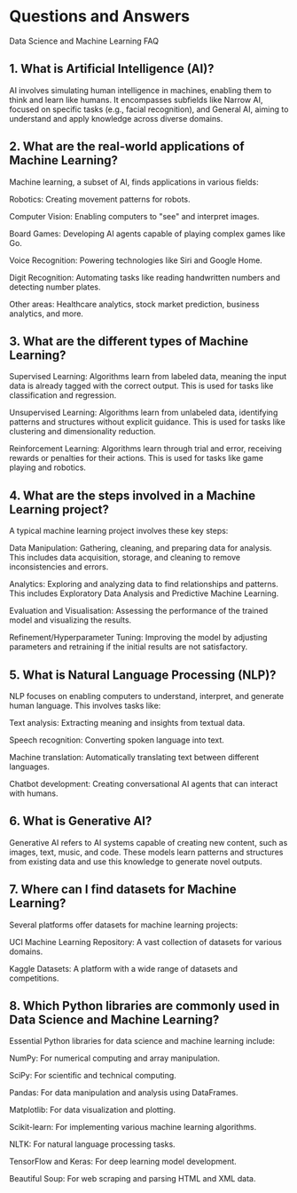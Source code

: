 # Questions and Answers

Data Science and Machine Learning FAQ
## 1. What is Artificial Intelligence (AI)?

AI involves simulating human intelligence in machines, enabling them to think and learn like humans. It encompasses subfields like Narrow AI, focused on specific tasks (e.g., facial recognition), and General AI, aiming to understand and apply knowledge across diverse domains.

## 2. What are the real-world applications of Machine Learning?

Machine learning, a subset of AI, finds applications in various fields:

Robotics: Creating movement patterns for robots.

Computer Vision: Enabling computers to "see" and interpret images.

Board Games: Developing AI agents capable of playing complex games like Go.

Voice Recognition: Powering technologies like Siri and Google Home.

Digit Recognition: Automating tasks like reading handwritten numbers and detecting number plates.

Other areas: Healthcare analytics, stock market prediction, business analytics, and more.

## 3. What are the different types of Machine Learning?

Supervised Learning: Algorithms learn from labeled data, meaning the input data is already tagged with the correct output. This is used for tasks like classification and regression.

Unsupervised Learning: Algorithms learn from unlabeled data, identifying patterns and structures without explicit guidance. This is used for tasks like clustering and dimensionality reduction.

Reinforcement Learning: Algorithms learn through trial and error, receiving rewards or penalties for their actions. This is used for tasks like game playing and robotics.

## 4. What are the steps involved in a Machine Learning project?

A typical machine learning project involves these key steps:

Data Manipulation: Gathering, cleaning, and preparing data for analysis. This includes data acquisition, storage, and cleaning to remove inconsistencies and errors.

Analytics: Exploring and analyzing data to find relationships and patterns. This includes Exploratory Data Analysis and Predictive Machine Learning.

Evaluation and Visualisation: Assessing the performance of the trained model and visualizing the results.

Refinement/Hyperparameter Tuning: Improving the model by adjusting parameters and retraining if the initial results are not satisfactory.

## 5. What is Natural Language Processing (NLP)?
   
NLP focuses on enabling computers to understand, interpret, and generate human language. This involves tasks like:

Text analysis: Extracting meaning and insights from textual data.

Speech recognition: Converting spoken language into text.

Machine translation: Automatically translating text between different languages.

Chatbot development: Creating conversational AI agents that can interact with humans.

## 6. What is Generative AI?
   
Generative AI refers to AI systems capable of creating new content, such as images, text, music, and code. These models learn patterns and structures from existing data and use this knowledge to generate novel outputs.

## 7. Where can I find datasets for Machine Learning?
   
Several platforms offer datasets for machine learning projects:

UCI Machine Learning Repository: A vast collection of datasets for various domains.

Kaggle Datasets: A platform with a wide range of datasets and competitions.

## 8. Which Python libraries are commonly used in Data Science and Machine Learning?
   
Essential Python libraries for data science and machine learning include:

NumPy: For numerical computing and array manipulation.

SciPy: For scientific and technical computing.

Pandas: For data manipulation and analysis using DataFrames.

Matplotlib: For data visualization and plotting.

Scikit-learn: For implementing various machine learning algorithms.

NLTK: For natural language processing tasks.

TensorFlow and Keras: For deep learning model development.

Beautiful Soup: For web scraping and parsing HTML and XML data.
